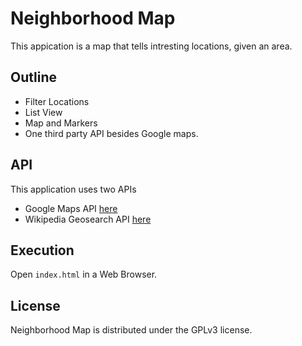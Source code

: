 # Neighborhood Map

This appication is a map that tells intresting locations, given an area.

## Outline


 - Filter Locations
 - List View
 - Map and Markers
 - One third party API besides Google maps.

## API

This application uses two APIs

* Google Maps API [here]("https://developers.google.com/maps/")
* Wikipedia Geosearch API [here]("https://www.mediawiki.org/wiki/API:Showing_nearby_wiki_information")

## Execution

Open `index.html` in a Web Browser.


## License

Neighborhood Map is distributed under the GPLv3 license.
